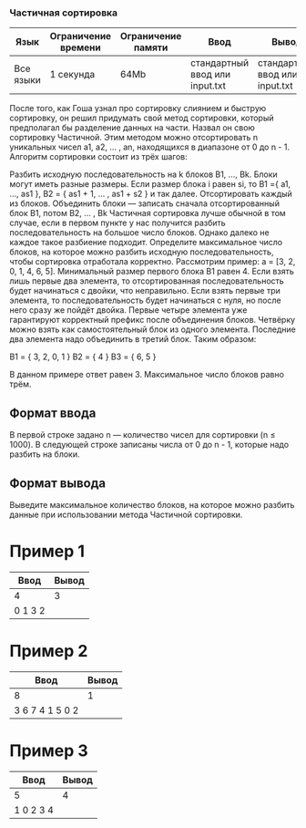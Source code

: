### Частичная сортировка

| Язык      | Ограничение времени | Ограничение памяти | Ввод                           | Вывод                          |
| --------- | ------------------- | ------------------ | ------------------------------ | ------------------------------ |
| Все языки | 1 секунда           | 64Mb               | стандартный ввод или input.txt | стандартный ввод или input.txt |

После того, как Гоша узнал про сортировку слиянием и быструю сортировку, он решил придумать свой метод сортировки, который предполагал бы разделение данных на части.
Назвал он свою сортировку Частичной.
Этим методом можно отсортировать n уникальных чисел a1, a2, … , an, находящихся в диапазоне от 0 до n - 1.
Алгоритм сортировки состоит из трёх шагов:

Разбить исходную последовательность на k блоков B1, …, Bk. Блоки могут иметь разные размеры. Если размер блока i равен si, то B1 ={ a1, …, as1 }, B2 = { as1 + 1, … , as1 + s2 } и так далее.
Отсортировать каждый из блоков.
Объединить блоки — записать сначала отсортированный блок B1, потом B2, … , Bk
Частичная сортировка лучше обычной в том случае, если в первом пункте у нас получится разбить последовательность на большое число блоков. Однако далеко не каждое такое разбиение подходит. Определите максимальное число блоков, на которое можно разбить исходную последовательность, чтобы сортировка отработала корректно.
Рассмотрим пример: a = [3, 2, 0, 1, 4, 6, 5].
Минимальный размер первого блока B1 равен 4. Если взять лишь первые два элемента, то отсортированная последовательность будет начинаться с двойки, что неправильно. Если взять первые три элемента, то последовательность будет начинаться с нуля, но после него сразу же пойдёт двойка. Первые четыре элемента уже гарантируют корректный префикс после объединения блоков. Четвёрку можно взять как самостоятельный блок из одного элемента. Последние два элемента надо объединить в третий блок. Таким образом:

B1 = { 3, 2, 0, 1 }
B2 = { 4 }
B3 = { 6, 5 }

В данном примере ответ равен 3. Максимальное число блоков равно трём.

## Формат ввода

В первой строке задано n — количество чисел для сортировки (n ≤ 1000).
В следующей строке записаны числа от 0 до n - 1, которые надо разбить на блоки.

## Формат вывода

Выведите максимальное количество блоков, на которое можно разбить данные при использовании метода Частичной сортировки.

# Пример 1

| Ввод    | Вывод |
| ------- | ----- |
| 4       | 3     |
| 0 1 3 2 |

# Пример 2

| Ввод            | Вывод |
| --------------- | ----- |
| 8               | 1     |
| 3 6 7 4 1 5 0 2 |

# Пример 3

| Ввод      | Вывод |
| --------- | ----- |
| 5         | 4     |
| 1 0 2 3 4 |
